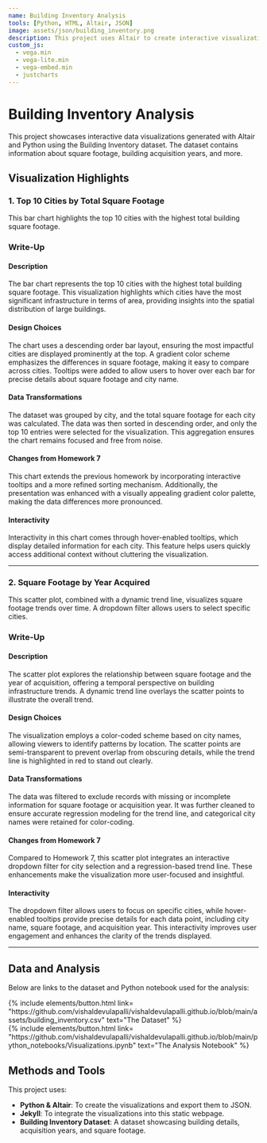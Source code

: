 ```yaml
---
name: Building Inventory Analysis
tools: [Python, HTML, Altair, JSON]
image: assets/json/building_inventory.png
description: This project uses Altair to create interactive visualizations based on the Building Inventory dataset.
custom_js:
  - vega.min
  - vega-lite.min
  - vega-embed.min
  - justcharts
---
```


# Building Inventory Analysis

This project showcases interactive data visualizations generated with Altair and Python using the Building Inventory dataset. The dataset contains information about square footage, building acquisition years, and more.

## Visualization Highlights

### **1. Top 10 Cities by Total Square Footage**
This bar chart highlights the top 10 cities with the highest total building square footage.

<vegachart schema-url="{{ site.baseurl }}/assets/json/bar_chart.json" style="width: 100%"></vegachart>
### Write-Up
#### Description
The bar chart represents the top 10 cities with the highest total building square footage. This visualization highlights which cities have the most significant infrastructure in terms of area, providing insights into the spatial distribution of large buildings.

#### Design Choices
The chart uses a descending order bar layout, ensuring the most impactful cities are displayed prominently at the top. A gradient color scheme emphasizes the differences in square footage, making it easy to compare across cities. Tooltips were added to allow users to hover over each bar for precise details about square footage and city name.

#### Data Transformations
The dataset was grouped by city, and the total square footage for each city was calculated. The data was then sorted in descending order, and only the top 10 entries were selected for the visualization. This aggregation ensures the chart remains focused and free from noise.

#### Changes from Homework 7
This chart extends the previous homework by incorporating interactive tooltips and a more refined sorting mechanism. Additionally, the presentation was enhanced with a visually appealing gradient color palette, making the data differences more pronounced.

#### Interactivity
Interactivity in this chart comes through hover-enabled tooltips, which display detailed information for each city. This feature helps users quickly access additional context without cluttering the visualization.

---

### **2. Square Footage by Year Acquired**
This scatter plot, combined with a dynamic trend line, visualizes square footage trends over time. A dropdown filter allows users to select specific cities.

<vegachart schema-url="{{ site.baseurl }}/assets/json/scatter_plot.json" style="width: 100%"></vegachart>
### Write-Up
#### Description
The scatter plot explores the relationship between square footage and the year of acquisition, offering a temporal perspective on building infrastructure trends. A dynamic trend line overlays the scatter points to illustrate the overall trend.

#### Design Choices
The visualization employs a color-coded scheme based on city names, allowing viewers to identify patterns by location. The scatter points are semi-transparent to prevent overlap from obscuring details, while the trend line is highlighted in red to stand out clearly.

#### Data Transformations
The data was filtered to exclude records with missing or incomplete information for square footage or acquisition year. It was further cleaned to ensure accurate regression modeling for the trend line, and categorical city names were retained for color-coding.

#### Changes from Homework 7
Compared to Homework 7, this scatter plot integrates an interactive dropdown filter for city selection and a regression-based trend line. These enhancements make the visualization more user-focused and insightful.

#### Interactivity
The dropdown filter allows users to focus on specific cities, while hover-enabled tooltips provide precise details for each data point, including city name, square footage, and acquisition year. This interactivity improves user engagement and enhances the clarity of the trends displayed.

---

## Data and Analysis

Below are links to the dataset and Python notebook used for the analysis:

<div class="left">
{% include elements/button.html link= "https://github.com/vishaldevulapalli/vishaldevulapalli.github.io/blob/main/assets/building_inventory.csv" text="The Dataset" %}
</div>

<div class="right">
{% include elements/button.html link= "https://github.com/vishaldevulapalli/vishaldevulapalli.github.io/blob/main/python_notebooks/Visualizations.ipynb" text="The Analysis Notebook" %}
</div>

## Methods and Tools

This project uses:
- **Python & Altair**: To create the visualizations and export them to JSON.
- **Jekyll**: To integrate the visualizations into this static webpage.
- **Building Inventory Dataset**: A dataset showcasing building details, acquisition years, and square footage.


